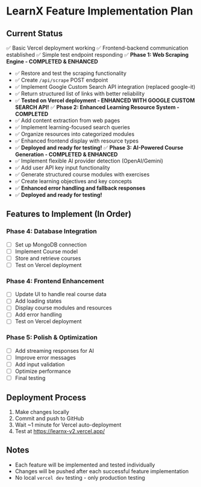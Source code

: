 # LearnX Feature Implementation Plan

## Current Status
✅ Basic Vercel deployment working
✅ Frontend-backend communication established
✅ Simple test endpoint responding
✅ **Phase 1: Web Scraping Engine - COMPLETED & ENHANCED**
  - ✅ Restore and test the scraping functionality
  - ✅ Create `/api/scrape` POST endpoint
  - ✅ Implement Google Custom Search API integration (replaced google-it)
  - ✅ Return structured list of links with better reliability
  - ✅ **Tested on Vercel deployment - ENHANCED WITH GOOGLE CUSTOM SEARCH API!**
✅ **Phase 2: Enhanced Learning Resource System - COMPLETED**
  - ✅ Add content extraction from web pages
  - ✅ Implement learning-focused search queries
  - ✅ Organize resources into categorized modules
  - ✅ Enhanced frontend display with resource types
  - ✅ **Deployed and ready for testing!**
✅ **Phase 3: AI-Powered Course Generation - COMPLETED & ENHANCED**
  - ✅ Implement flexible AI provider detection (OpenAI/Gemini)
  - ✅ Add user API key input functionality
  - ✅ Generate structured course modules with exercises
  - ✅ Create learning objectives and key concepts
  - ✅ **Enhanced error handling and fallback responses**
  - ✅ **Deployed and ready for testing!**

## Features to Implement (In Order)

### Phase 4: Database Integration
- [ ] Set up MongoDB connection
- [ ] Implement Course model
- [ ] Store and retrieve courses
- [ ] Test on Vercel deployment

### Phase 4: Frontend Enhancement
- [ ] Update UI to handle real course data
- [ ] Add loading states
- [ ] Display course modules and resources
- [ ] Add error handling
- [ ] Test on Vercel deployment

### Phase 5: Polish & Optimization
- [ ] Add streaming responses for AI
- [ ] Improve error messages
- [ ] Add input validation
- [ ] Optimize performance
- [ ] Final testing

## Deployment Process
1. Make changes locally
2. Commit and push to GitHub
3. Wait ~1 minute for Vercel auto-deployment
4. Test at https://learnx-v2.vercel.app/

## Notes
- Each feature will be implemented and tested individually
- Changes will be pushed after each successful feature implementation
- No local `vercel dev` testing - only production testing
